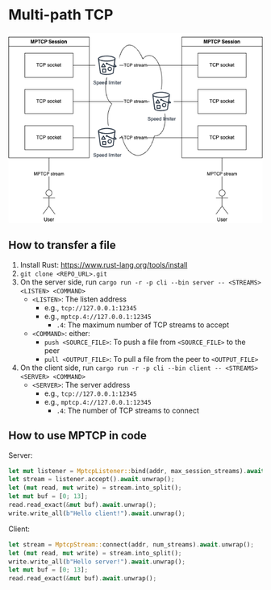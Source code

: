 # Multi-path TCP

![Session](img/session.drawio.png)

## How to transfer a file

1. Install Rust: <https://www.rust-lang.org/tools/install>
1. `git clone <REPO_URL>.git`
1. On the server side, run `cargo run -r -p cli --bin server -- <STREAMS> <LISTEN> <COMMAND>`
   - `<LISTEN>`: The listen address
     - e.g., `tcp://127.0.0.1:12345`
     - e.g., `mptcp.4://127.0.0.1:12345`
       - `.4`: The maximum number of TCP streams to accept
   - `<COMMAND>`: either:
     - `push <SOURCE_FILE>`: To push a file from `<SOURCE_FILE>` to the peer
     - `pull <OUTPUT_FILE>`: To pull a file from the peer to `<OUTPUT_FILE>`
1. On the client side, run `cargo run -r -p cli --bin client -- <STREAMS> <SERVER> <COMMAND>`
   - `<SERVER>`: The server address
     - e.g., `tcp://127.0.0.1:12345`
     - e.g., `mptcp.4://127.0.0.1:12345`
       - `.4`: The number of TCP streams to connect

## How to use MPTCP in code

Server:

```rust
let mut listener = MptcpListener::bind(addr, max_session_streams).await.unwrap();
let stream = listener.accept().await.unwrap();
let (mut read, mut write) = stream.into_split();
let mut buf = [0; 13];
read.read_exact(&mut buf).await.unwrap();
write.write_all(b"Hello client!").await.unwrap();
```

Client:

```rust
let stream = MptcpStream::connect(addr, num_streams).await.unwrap();
let (mut read, mut write) = stream.into_split();
write.write_all(b"Hello server!").await.unwrap();
let mut buf = [0; 13];
read.read_exact(&mut buf).await.unwrap();
```

